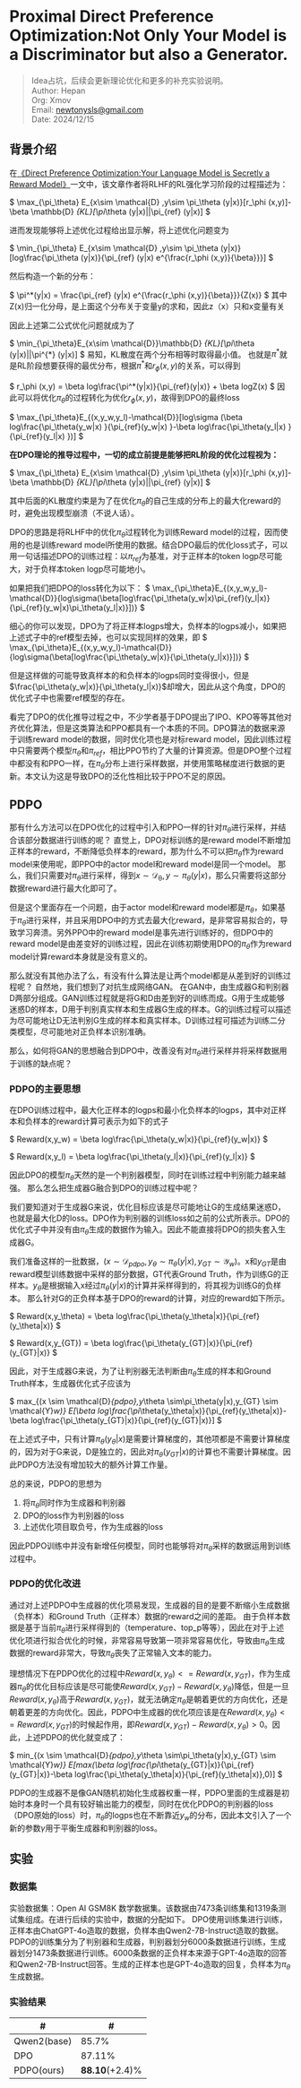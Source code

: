 # Proximal Direct Preference Optimization:Not Only Your Model is a Discriminator but also a Generator.

> Idea占坑，后续会更新理论优化和更多的补充实验说明。\
> Author: Hepan\
> Org: Xmov\
> Email: newtonysls@gmail.com\
> Date: 2024/12/15

## 背景介绍

在[《Direct Preference Optimization:Your Language Model is Secretly a Reward Model》](https://arxiv.org/pdf/2305.18290)一文中，该文章作者将RLHF的RL强化学习阶段的过程描述为：

$
\max_{\pi_\theta} E_{x\sim \mathcal{D}  ,y\sim \pi_\theta  (y|x)}[r_\phi (x,y)]-\beta \mathbb{D} _{KL}[\pi_\theta  (y|x)||\pi_{ref}  (y|x)]
$

进而发现能够将上述优化过程给出显示解，将上述优化问题变为

$
\min_{\pi_\theta} E_{x\sim \mathcal{D}  ,y\sim \pi_\theta  (y|x)}[log\frac{\pi_\theta  (y|x)}{\pi_{ref}  (y|x) e^{\frac{r_\phi (x,y)}{\beta}}}]
$

然后构造一个新的分布：

$
\pi^*(y|x) = \frac{\pi_{ref}  (y|x) e^{\frac{r_\phi (x,y)}{\beta}}}{Z(x)}
$
其中Z(x)归一化分母，是上面这个分布关于变量y的求和，因此z（x）只和x变量有关

因此上述第二公式优化问题就成为了

$
\min_{\pi_\theta}E_{x\sim \mathcal{D}}\mathbb{D} _{KL}[\pi_\theta  (y|x)||\pi^{*}  (y|x)]
$
易知，KL散度在两个分布相等时取得最小值。
也就是$\pi^*$就是RL阶段想要获得的最优分布，根据$\pi^*$和$r_\phi (x,y)$的关系，可以得到


$
r_\phi (x,y) = \beta log\frac{\pi^*(y|x)}{\pi_{ref}(y|x)} + \beta logZ(x)
$
因此可以将优化$\pi_\theta$的过程转化为优化$r_\phi (x,y)$，故得到DPO的最终loss

$
\max_{\pi_\theta}E_{(x,y_w,y_l)-\mathcal{D}}[log\sigma (\beta log\frac{\pi_\theta(y_w|x) }{\pi_{ref}(y_w|x) }-\beta log\frac{\pi_\theta(y_l|x) }{\pi_{ref}(y_l|x) })]
$

**在DPO理论的推导过程中，一切的成立前提是能够把RL阶段的优化过程视为：**

$
\max_{\pi_\theta} E_{x\sim \mathcal{D}  ,y\sim \pi_\theta  (y|x)}[r_\phi (x,y)]-\beta \mathbb{D} _{KL}[\pi_\theta  (y|x)||\pi_{ref}  (y|x)]
$

其中后面的KL散度约束是为了在优化$\pi_\theta$的自己生成的分布上的最大化reward的时，避免出现模型崩溃（不说人话）。

DPO的思路是将RLHF中的优化$\pi_\theta$过程转化为训练Reward model的过程，因而使用的也是训练reward model所使用的数据。结合DPO最后的优化loss式子，可以用一句话描述DPO的训练过程：以$\pi_{ref}$为基准，对于正样本的token logp尽可能大，对于负样本token logp尽可能地小。

如果把我们把DPO的loss转化为以下：
$
\max_{\pi_\theta}E_{(x,y_w,y_l)-\mathcal{D}}\{log\sigma(\beta[log\frac{\pi_\theta(y_w|x)\pi_{ref}(y_l|x)}{\pi_{ref}(y_w|x)\pi_\theta(y_l|x)}])\}
$

细心的你可以发现，DPO为了将正样本logps增大，负样本的logps减小，如果把上述式子中的ref模型去掉，也可以实现同样的效果，即
$
\max_{\pi_\theta}E_{(x,y_w,y_l)-\mathcal{D}}\{log\sigma(\beta[log\frac{\pi_\theta(y_w|x)}{\pi_\theta(y_l|x)}])\}
$

但是这样做的可能导致真样本的和负样本的logps同时变得很小，但是$\frac{\pi_\theta(y_w|x)}{\pi_\theta(y_l|x)}$却增大，因此从这个角度，DPO的优化式子中也需要ref模型的存在。

看完了DPO的优化推导过程之中，不少学者基于DPO提出了IPO、KPO等等其他对齐优化算法，但是这类算法和PPO都具有一个本质的不同。DPO算法的数据来源于训练reward model的数据，同时优化项也是对标reward model，因此训练过程中只需要两个模型$\pi_\theta$和$\pi_{ref}$，相比PPO节约了大量的计算资源。但是DPO整个过程中都没有和PPO一样，在$\pi_\theta$分布上进行采样数据，并使用策略梯度进行数据的更新。本文认为这是导致DPO的泛化性相比较于PPO不足的原因。

## PDPO
那有什么方法可以在DPO优化的过程中引入和PPO一样的针对$\pi_\theta$进行采样，并结合该部分数据进行训练的呢？
直觉上，DPO对标训练的是reward model不断增加正样本的reward，不断降低负样本的reward，那为什么不可以把$\pi_\theta$作为reward model来使用呢，即PPO中的actor model和reward model是同一个model。
那么，我们只需要对$\pi_\theta$进行采样，得到$x \sim \mathcal{D_\theta},y\sim\pi_\theta(y|x)$，那么只需要将这部分数据reward进行最大化即可了。

但是这个里面存在一个问题，由于actor model和reward model都是$\pi_\theta$，如果基于$\pi_\theta$进行采样，并且采用DPO中的方式去最大化reward，是非常容易拟合的，导致学习奔溃。另外PPO中的reward model是事先进行训练好的，但DPO中的reward model是由差变好的训练过程，因此在训练初期使用DPO的$\pi_\theta$作为reward model计算reward本身就是没有意义的。

那么就没有其他办法了么，有没有什么算法是让两个model都是从差到好的训练过程呢？
自然地，我们想到了对抗生成网络GAN。
在GAN中，由生成器G和判别器D两部分组成。GAN训练过程就是将G和D由差到好的训练而成。G用于生成能够迷惑D的样本，D用于判别真实样本和生成器G生成的样本。G的训练过程可以描述为尽可能地让D无法判别G生成的样本和真实样本。D训练过程可描述为训练二分类模型，尽可能地对正负样本识别准确。

那么，如何将GAN的思想融合到DPO中，改善没有对$\pi_\theta$进行采样并将采样数据用于训练的缺点呢？

### PDPO的主要思想
在DPO训练过程中，最大化正样本的logps和最小化负样本的logps，其中对正样本和负样本的reward计算可表示为如下的式子

$
Reward(x,y_w) = \beta log\frac{\pi_\theta(y_w|x)}{\pi_{ref}(y_w|x)}
$

$
Reward(x,y_l) = \beta log\frac{\pi_\theta(y_l|x)}{\pi_{ref}(y_l|x)}
$

因此DPO的模型$\pi_\theta$天然的是一个判别器模型，同时在训练过程中判别能力越来越强。
那么怎么把生成器G融合到DPO的训练过程中呢？

我们要知道对于生成器G来说，优化目标应该是尽可能地让G的生成结果迷惑D，也就是最大化D的loss。DPO作为判别器的训练loss如之前的公式所表示。DPO的优化式子中并没有由$\pi_\theta$生成的数据作为输入。因此不能直接将DPO的损失套入生成器G。

我们准备这样的一批数据，$(x \sim \mathcal{D}_{pdpo},y_\theta \sim\pi_\theta(y|x),y_{GT} \sim \mathcal{Y}_w)$。x和$y_{GT}$是由reward模型训练数据中采样的部分数据，GT代表Ground Truth，作为训练G的正样本。$y_\theta$是根据输入x经过$\pi_\theta(y|x)$的计算并采样得到的，将其视为训练G的负样本。
那么针对G的正负样本基于DPO的reward的计算，对应的reward如下所示。

$
Reward(x,y_\theta) = \beta log\frac{\pi_\theta(y_\theta|x)}{\pi_{ref}(y_\theta|x)}
$

$
Reward(x,y_{GT}) = \beta log\frac{\pi_\theta(y_{GT}|x)}{\pi_{ref}(y_{GT}|x)}
$

因此，对于生成器G来说，为了让判别器无法判断由$\pi_\theta$生成的样本和Ground Truth样本，生成器优化式子应该为

$
max_{(x \sim \mathcal{D}_{pdpo},y_\theta \sim\pi_\theta(y|x),y_{GT} \sim \mathcal{Y}_w)} E[\beta log\frac{\pi_\theta(y_\theta|x)}{\pi_{ref}(y_\theta|x)}-\beta log\frac{\pi_\theta(y_{GT}|x)}{\pi_{ref}(y_{GT}|x)}]
$

在上述式子中，只有计算$\pi_\theta(y_\theta|x)$是需要计算梯度的，其他项都是不需要计算梯度的，因为对于G来说，D是独立的，因此对$\pi_\theta(y_{GT}|x)$的计算也不需要计算梯度。因此PDPO方法没有增加较大的额外计算工作量。

总的来说，PDPO的思想为
1. 将$\pi_\theta$同时作为生成器和判别器
2. DPO的loss作为判别器的loss
3. 上述优化项目取负号，作为生成器的loss

因此PDPO训练中并没有新增任何模型，同时也能够将对$\pi_\theta$采样的数据运用到训练过程中。

### PDPO的优化改进
通过对上述PDPO中生成器的优化项易发现，生成器的目的是要不断缩小生成数据（负样本）和Ground Truth（正样本）数据的reward之间的差距。
由于负样本数据是基于当前$\pi_\theta$进行采样得到的（temperature、top_p等等），因此在对于上述优化项进行拟合优化的时候，非常容易导致第一项非常容易优化，导致由$\pi_\theta$生成数据的reward非常大，导致$\pi_\theta$丧失了正常输入文本的能力。

理想情况下在PDPO优化的过程中$Reward(x,y_\theta)<=Reward(x,y_{GT})$，作为生成器$\pi_\theta$的优化目标应该是尽可能使$Reward(x,y_{GT})-Reward(x,y_\theta)$降低，但是一旦$Reward(x,y_\theta)$高于$Reward(x,y_{GT})$，就无法确定$\pi_\theta$是朝着更优的方向优化，还是朝着更差的方向优化。因此，PDPO中生成器的优化项应该是在$Reward(x,y_\theta)<=Reward(x,y_{GT})$的时候起作用，即$Reward(x,y_{GT})-Reward(x,y_\theta)>0$。因此，上述PDPO的优化就变成了：

$
min_{(x \sim \mathcal{D}_{pdpo},y_\theta \sim\pi_\theta(y|x),y_{GT} \sim \mathcal{Y}_w)} E[max(\beta log\frac{\pi_\theta(y_{GT}|x)}{\pi_{ref}(y_{GT}|x)}-\beta log\frac{\pi_\theta(y_\theta|x)}{\pi_{ref}(y_\theta|x)},0)]
$

PDPO的生成器不是像GAN随机初始化生成器权重一样，PDPO里面的生成器是初始时本身时一个具有较好输出能力的模型，同时在优化PDPO的判别器的loss（DPO原始的loss）时，$\pi_\theta$的logps也在不断靠近$y_w$的分布，因此本文引入了一个新的参数$\gamma$用于平衡生成器和判别器的loss。

## 实验

### 数据集
实验数据集：Open AI GSM8K 数学数据集。该数据由7473条训练集和1319条测试集组成。在进行后续的实验中，数据的分配如下。
DPO使用训练集进行训练，正样本由ChatGPT-4o造取的数据，负样本由Qwen2-7B-Instruct造取的数据。
PDPO的训练集分为了判别器和生成器，判别器划分6000条数据进行训练，生成器划分1473条数据进行训练。6000条数据的正负样本来源于GPT-4o造取的回答和Qwen2-7B-Instruct回答。生成的正样本也是GPT-4o造取的回复，负样本为$\pi_\theta$生成数据。

### 实验结果
|#|#|
|-|-|
| Qwen2(base)|85.7% |
| DPO|87.11% |
| PDPO(ours)| **88.10**(+2.4)%|